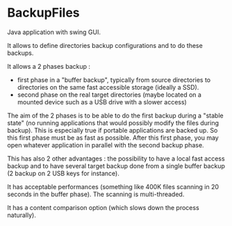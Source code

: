 # BackupFiles

Java application with swing GUI.

It allows to define directories backup configurations and to do these backups.

It allows a 2 phases backup : 
- first phase in a "buffer backup", typically from source directories to directories 
on the same fast accessible storage (ideally a SSD).
- second phase on the real target directories (maybe located on a mounted device such as a USB drive with a slower access)

The aim of the 2 phases is to be able to do the first backup during a "stable state" (no running applications that would possibly
modify the files during backup). This is especially true if portable applications are backed up. So this first phase must be as fast
as possible. After this first phase, you may open whatever application in parallel with the second backup phase.

This has also 2 other advantages : the possibility to have a local fast access backup and to have several target backup done from
a single buffer backup (2 backup on 2 USB keys for instance).

It has acceptable performances (something like 400K files scanning in 20 seconds in the buffer phase). The scanning is multi-threaded.

It has a content comparison option (which slows down the process naturally).

